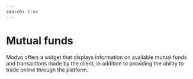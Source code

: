 ```yaml
---
search: true
---
```


# Mutual funds

Modyo offers a widget that displays information on available mutual funds and transactions made by the client, in addition to providing the ability to trade online through the platform.

<iframe id="widgetFrame" src="https://widgets.modyo.com/inversiones/fondos-mutuos" width="100%" frameBorder="0"  style="visibility:hidden;min-height:800px;overflow:auto;margin-top:20px;"/>

| Funcionalidad           | Descripción                                                                                                                                                                                                                                                                                                 |
|-------------------------|-------------------------------------------------------------------------------------------------------------------------------------------------------------------------------------------------------------------------------------------------------------------------------------------------------------|
| Mutual Fund Layout | Shows all the available mutual funds. Lists the transactions currently in transit associated with each mutual fund. Shows the position, or set of mutual funds in which clients have their investments and the respective market information. Allows for the cancellation of operations in transit. |
| Market Information  | Displays the essential information of the selected mutual fund. Allows clients to contribute or withdraw from the selected fund/series.                                                                                                                                                                              |
| Mutual Fund Contribution   | Allows clients to make contributions to the selected mutual fund, defining the investment account and the amount they wish to contribute.                                                                                                                                                                                    |
| Mutual Fund Withdrawal  | Allows clients to perform money withdrawals from the selected mutual fund.                                                                                                                                                                                                                                      |

<script>

  export default {
    mounted() {

      function setIframeHeightCO(id, ht) {
          var ifrm = document.getElementById(id);
          if(ifrm) {
            ifrm.style.visibility = 'hidden';
            // some IE versions need a bit added or scrollbar appears
            ifrm.style.height = ht + 4 + "px";
            ifrm.style.visibility = 'visible';
          }
      }


      // iframed document sends its height using postMessage
      function handleDocHeightMsg(e) {
          // check origin
          if ( e.origin === 'https://widgets.modyo.com' ) {
              // parse data
              var data = JSON.parse( e.data );

              console.log('data:', data)
              // check data object
              if ( data['docHeight'] ) {
                  setIframeHeightCO( 'widgetFrame', data['docHeight'] );
              } else {
                  setIframeHeightCO( 'widgetFrame', 700 );
              }
          }
      }

      // assign message handler
      if ( window.addEventListener ) {
          window.addEventListener('message', handleDocHeightMsg, false);
      }
    }
  }

</script>
